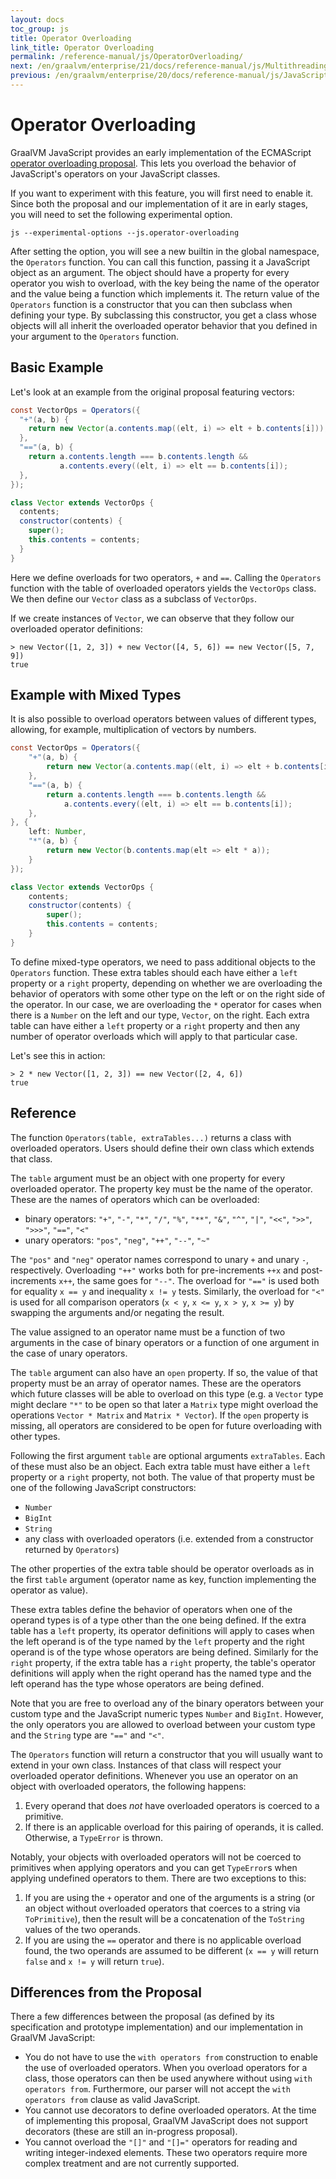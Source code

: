 ```yaml
---
layout: docs
toc_group: js
title: Operator Overloading
link_title: Operator Overloading
permalink: /reference-manual/js/OperatorOverloading/
next: /en/graalvm/enterprise/21/docs/reference-manual/js/Multithreading/
previous: /en/graalvm/enterprise/20/docs/reference-manual/js/JavaScriptCompatibility/
---
```

# Operator Overloading

GraalVM JavaScript provides an early implementation of the ECMAScript [operator overloading proposal](https://github.com/tc39/proposal-operator-overloading). This lets you overload the behavior of JavaScript's operators on your JavaScript classes.

If you want to experiment with this feature, you will first need to enable it. Since both the proposal and our implementation of it are in early stages, you will need to set the following experimental option.

```shell
js --experimental-options --js.operator-overloading
```

After setting the option, you will see a new builtin in the global namespace, the `Operators` function. You can call this function, passing it a JavaScript object as an argument. The object should have a property for every operator you wish to overload, with the key being the name of the operator and the value being a function which implements it. The return value of the `Operators` function is a constructor that you can then subclass when defining your type. By subclassing this constructor, you get a class whose objects will all inherit the overloaded operator behavior that you defined in your argument to the `Operators` function.

## Basic Example

Let's look at an example from the original proposal featuring vectors:

```java
const VectorOps = Operators({
  "+"(a, b) {
    return new Vector(a.contents.map((elt, i) => elt + b.contents[i]));
  },
  "=="(a, b) {
    return a.contents.length === b.contents.length &&
           a.contents.every((elt, i) => elt == b.contents[i]);
  },
});

class Vector extends VectorOps {
  contents;
  constructor(contents) {
    super();
    this.contents = contents;
  }
}
```

Here we define overloads for two operators, `+` and `==`. Calling the `Operators` function with the table of overloaded operators yields the `VectorOps` class. We then define our `Vector` class as a subclass of `VectorOps`.

If we create instances of `Vector`, we can observe that they follow our overloaded operator definitions:

```
> new Vector([1, 2, 3]) + new Vector([4, 5, 6]) == new Vector([5, 7, 9])
true
```

## Example with Mixed Types

It is also possible to overload operators between values of different types, allowing, for example, multiplication of vectors by numbers.

```java
const VectorOps = Operators({
    "+"(a, b) {
        return new Vector(a.contents.map((elt, i) => elt + b.contents[i]));
    },
    "=="(a, b) {
        return a.contents.length === b.contents.length &&
            a.contents.every((elt, i) => elt == b.contents[i]);
    },
}, {
    left: Number,
    "*"(a, b) {
        return new Vector(b.contents.map(elt => elt * a));
    }
});

class Vector extends VectorOps {
    contents;
    constructor(contents) {
        super();
        this.contents = contents;
    }
}
```

To define mixed-type operators, we need to pass additional objects to the `Operators` function. These extra tables should each have either a `left` property or a `right` property, depending on whether we are overloading the behavior of operators with some other type on the left or on the right side of the operator. In our case, we are overloading the `*` operator for cases when there is a `Number` on the left and our type, `Vector`, on the right. Each extra table can have either a `left` property or a `right` property and then any number of operator overloads which will apply to that particular case.

Let's see this in action:

```
> 2 * new Vector([1, 2, 3]) == new Vector([2, 4, 6])
true
```

## Reference

The function `Operators(table, extraTables...)` returns a class with overloaded operators. Users should define their own class which extends that class.

The `table` argument must be an object with one property for every overloaded operator. The property key must be the name of the operator. These are the names of operators which can be overloaded:

  * binary operators: `"+"`, `"-"`, `"*"`, `"/"`, `"%"`, `"**"`, `"&"`, `"^"`, `"|"`, `"<<"`, `">>"`, `">>>"`, `"=="`, `"<"`
  * unary operators: `"pos"`, `"neg"`, `"++"`, `"--"`, `"~"`

The `"pos"` and `"neg"` operator names correspond to unary `+` and unary `-`, respectively. Overloading `"++"` works both for pre-increments `++x` and post-increments `x++`, the same goes for `"--"`. The overload for `"=="` is used both for equality `x == y` and inequality `x != y` tests. Similarly, the overload for `"<"` is used for all comparison operators (`x < y`, `x <= y`, `x > y`, `x >= y`) by swapping the arguments and/or negating the result.

The value assigned to an operator name must be a function of two arguments in the case of binary operators or a function of one argument in the case of unary operators.

The `table` argument can also have an `open` property. If so, the value of that property must be an array of operator names. These are the operators which future classes will be able to overload on this type (e.g. a `Vector` type might declare `"*"` to be open so that later a `Matrix` type might overload the operations `Vector * Matrix` and `Matrix * Vector`). If the `open` property is missing, all operators are considered to be open for future overloading with other types.

Following the first argument `table` are optional arguments `extraTables`. Each of these must also be an object. Each extra table must have either a `left` property or a `right` property, not both. The value of that property must be one of the following JavaScript constructors:

  * `Number`
  * `BigInt`
  * `String`
  * any class with overloaded operators (i.e. extended from a constructor returned by `Operators`)

The other properties of the extra table should be operator overloads as in the first `table` argument (operator name as key, function implementing the operator as value).

These extra tables define the behavior of operators when one of the operand types is of a type other than the one being defined. If the extra table has a `left` property, its operator definitions will apply to cases when the left operand is of the type named by the `left` property and the right operand is of the type whose operators are being defined. Similarly for the `right` property, if the extra table has a `right` property, the table's operator definitions will apply when the right operand has the named type and the left operand has the type whose operators are being defined.

Note that you are free to overload any of the binary operators between your custom type and the JavaScript numeric types `Number` and `BigInt`. However, the only operators you are allowed to overload between your custom type and the `String` type are `"=="` and `"<"`.

The `Operators` function will return a constructor that you will usually want to extend in your own class. Instances of that class will respect your overloaded operator definitions. Whenever you use an operator on an object with overloaded operators, the following happens:

  1) Every operand that does *not* have overloaded operators is coerced to a primitive.
  2) If there is an applicable overload for this pairing of operands, it is called. Otherwise, a `TypeError` is thrown.

Notably, your objects with overloaded operators will not be coerced to primitives when applying operators and you can get `TypeError`s when applying undefined operators to them. There are two exceptions to this:

  1) If you are using the `+` operator and one of the arguments is a string (or an object without overloaded operators that coerces to a string via `ToPrimitive`), then the result will be a concatenation of the `ToString` values of the two operands.
  2) If you are using the `==` operator and there is no applicable overload found, the two operands are assumed to be different (`x == y` will return `false` and `x != y` will return `true`).


## Differences from the Proposal

There a few differences between the proposal (as defined by its specification and prototype implementation) and our implementation in GraalVM JavaScript:

  * You do not have to use the `with operators from` construction to enable the use of overloaded operators. When you overload operators for a class, those operators can then be used anywhere without using `with operators from`. Furthermore, our parser will not accept the `with operators from` clause as valid JavaScript.
  * You cannot use decorators to define overloaded operators. At the time of implementing this proposal, GraalVM JavaScript does not support decorators (these are still an in-progress proposal).
  * You cannot overload the `"[]"` and `"[]="` operators for reading and writing integer-indexed elements. These two operators require more complex treatment and are not currently supported.

